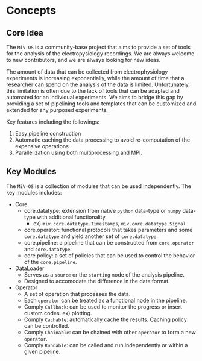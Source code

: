 Concepts
========

Core Idea
---------

The `MiV-OS` is a community-base project that aims to provide a set of tools for the analysis of the electropysiology recordings. We are always welcome to new contributors, and we are always looking for new ideas.

The amount of data that can be collected from electrophysiology experiments is increasing exponentially, while the amount of time that a researcher can spend on the analysis of the data is limited. Unfortunately, this limitation is often due to the lack of tools that can be adapted and automated for an individual experiments. We aims to bridge this gap by providing a set of pipelining tools and templates that can be customized and extended for any purposed experiments.

Key features including the followings:

1. Easy pipeline construction
2. Automatic caching the data processing to avoid re-computation of the expensive operations
3. Parallelization using both multiprocessing and MPI.

Key Modules
-----------

The `MiV-OS` is a collection of modules that can be used independently. The key modules includes:

- Core
    - core.datatype: extension from native `python` data-type or `numpy` data-type with additional functionality.
        - ex) `miv.core.datatype.Timestamps`, `miv.core.datatype.Signal`
    - core.operator: functional protocols that takes parameters and some `core.datatype` and yield another set of `core.datatype`.
    - core.pipeline: a pipeline that can be constructed from `core.operator` and `core.datatype`.
    - core.policy: a set of policies that can be used to control the behavior of the `core.pipeline`.
- DataLoader
    - Serves as a `source` or the `starting` node of the analysis pipeline.
    - Designed to accomodate the difference in the data format.
- Operator
    - A set of operation that processes the data.
    - Each `operator` can be treated as a functional node in the pipeline.
    - Comply `Callback`: can be used to monitor the progress or insert custom codes. ex) plotting.
    - Comply `Cachable`: automatically cache the results. Caching policy can be controlled.
    - Comply `Chainable`: can be chained with other `operator` to form a new `operator`.
    - Comply `Runnable`: can be called and run independently or within a given pipeline.
